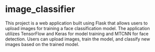 # image_classifier
This project is a web application built using Flask that allows users to upload images for training a face classification model. The application utilizes TensorFlow and Keras for model training and MTCNN for face detection. Users can upload images, train the model, and classify new images based on the trained model.
